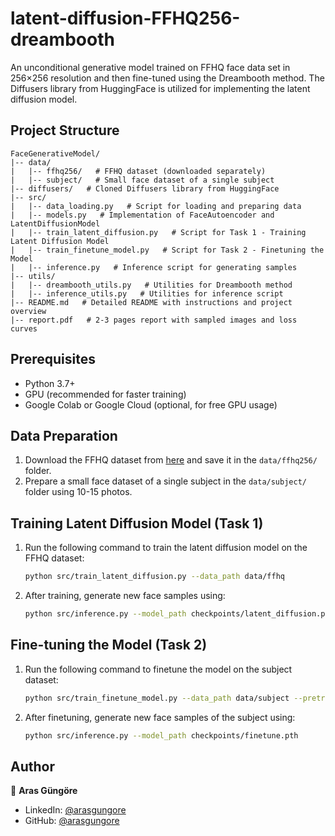 # latent-diffusion-FFHQ256-dreambooth

An unconditional generative model trained on FFHQ face data set in 256×256 resolution and then fine-tuned using the Dreambooth method. The Diffusers library from HuggingFace is utilized for implementing the latent diffusion model.



## Project Structure

```plaintext
FaceGenerativeModel/
|-- data/
|   |-- ffhq256/   # FFHQ dataset (downloaded separately)
|   |-- subject/   # Small face dataset of a single subject
|-- diffusers/   # Cloned Diffusers library from HuggingFace
|-- src/
|   |-- data_loading.py   # Script for loading and preparing data
|   |-- models.py   # Implementation of FaceAutoencoder and LatentDiffusionModel
|   |-- train_latent_diffusion.py   # Script for Task 1 - Training Latent Diffusion Model
|   |-- train_finetune_model.py   # Script for Task 2 - Finetuning the Model
|   |-- inference.py   # Inference script for generating samples
|-- utils/
|   |-- dreambooth_utils.py   # Utilities for Dreambooth method
|   |-- inference_utils.py   # Utilities for inference script
|-- README.md   # Detailed README with instructions and project overview
|-- report.pdf   # 2-3 pages report with sampled images and loss curves
```



## Prerequisites

- Python 3.7+
- GPU (recommended for faster training)
- Google Colab or Google Cloud (optional, for free GPU usage)



## Data Preparation

1. Download the FFHQ dataset from [here](https://www.kaggle.com/datasets/denislukovnikov/ffhq256-images-only) and save it in the `data/ffhq256/` folder.
2. Prepare a small face dataset of a single subject in the `data/subject/` folder using 10-15 photos.



## Training Latent Diffusion Model (Task 1)

1. Run the following command to train the latent diffusion model on the FFHQ dataset:
   ```bash
   python src/train_latent_diffusion.py --data_path data/ffhq
   ```
2. After training, generate new face samples using:
   ```bash
   python src/inference.py --model_path checkpoints/latent_diffusion.pth
   ```



## Fine-tuning the Model (Task 2)

1. Run the following command to finetune the model on the subject dataset:
   ```bash
   python src/train_finetune_model.py --data_path data/subject --pretrained_model_path checkpoints/latent_diffusion.pth
   ```
2. After finetuning, generate new face samples of the subject using:
   ```bash
   python src/inference.py --model_path checkpoints/finetune.pth
   ```



## Author

👤 **Aras Güngöre**

- LinkedIn: [@arasgungore](https://www.linkedin.com/in/arasgungore)
- GitHub: [@arasgungore](https://github.com/arasgungore)
